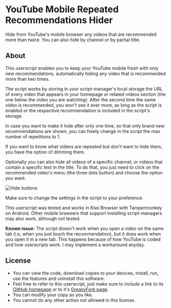# YouTube Mobile Repeated Recommendations Hider

Hide from YouTube's mobile browser any videos that are recommended more than twice. You can also hide by channel or by partial title.

## About

This userscript enables you to keep your YouTube mobile fresh with only new recommendations, automatically hiding any video that is recommended more than two times.

The script works by storing in your script-manager's local storage the URL of every video that appears in your homepage or related videos section (the one below the video you are watching). After the second time the same video is recommended, you won't see it ever more, as long as the script is enabled or the respective recommendation is included in the script's storage.

In case you want to make it hide after only one time, so that only brand new recommendations are shown, you can freely change in the script the max number of repetitions to 1.

If you want to know what videos are repeated but don't want to hide them, you have the option of dimming them.

Optionally you can also hide all videos of a specific channel, or videos that contain a specific text in the title. To do that, you just need to click on the recommended video's menu (the three dots button) and choose the option you want.

![Hide buttons](https://i.imgur.com/lCHgtDe.png)

Make sure to change the settings in the script to your preference.

This userscript was tested and works in Kiwi Browser with Tampermonkey on Android. Other mobile browsers that support installing script-managers may also work, although not tested.

**Known issue:** The script doesn't work when you open a video on the same tab (i.e, when you just touch the recommendation), but it does work when you open it in a new tab. This happens because of how YouTube is coded and how userscripts work. I may implement a workaround anyday.

## License
- You can view the code, download copies to your devices, install, run, use the features and uninstall this software.
- Feel free to refer to this userscript, just make sure to include a link to its [GitHub homepage](https://github.com/hjk789/Userscripts/tree/master/YouTube-Mobile-Repeated-Recommendations-Hider) or to it's [GreasyFork page](https://greasyfork.org/scripts/419666-youtube-mobile-repeated-recommendations-hider).
- You can modify your copy as you like.
- You cannot do any other action not allowed in this license.

